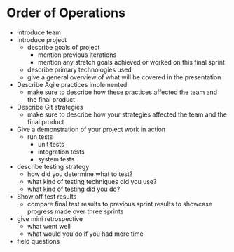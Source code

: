 # Order of Operations
- Introduce team
- Introduce project
    - describe goals of project
        - mention previous iterations
        - mention any stretch goals achieved or worked on this final sprint
    - describe primary technologies used
    - give a general overview of what will be covered in the presentation
- Describe Agile practices implemented
    - make sure to describe how these practices affected the team and the final product
- Describe Git strategies
    - make sure to describe how your strategies affected the team and the final product
- Give a demonstration of your project work in action
    - run tests
        - unit tests
        - integration tests
        - system tests
- describe testing strategy
    - how did you determine what to test?
    - what kind of testing techniques did you use?
    - what kind of testing did you do?
- Show off test results
    - compare final test results to previous sprint results to showcase progress made over three sprints
- give mini retrospective
    - what went well
    - what would you do if you had more time
- field questions